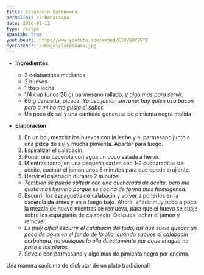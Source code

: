 ```yaml
---
title: Calabacin Carbonara
permalink: carbonaraSpa
date: 2016-01-12
type: recipe
spanish: true
youtubeurl: http://www.youtube.com/embed/EI0VG0Y70YI
eyecatcher: /images/carbonara.jpg
---
```


* **Ingredientes**
  * 2 calabacines medianos
  * 2 huevos
  * 1 tbsp leche
  * 1/4 cup (unos 20 g) parmesano rallado, _y algo mas para servir._
  * 60 g pancetta, picada. _Yo uso jamon serrano; hay quien usa bacon, pero a mi no me gusta el sabor._
  * Un poco de sal y una cantidad generosa de pimienta negra molida

* **Elaboracion**
  1. En un bol, mezclar los huevos con la leche y el parmesano junto a una pizca de sal y mucha pimienta. Apartar para luego.
  2. Espiralizar el calabacin.
  3. Poner una cacerola con agua un poco salada a hervir.
  4. Mientras tanto, en una pequeña sarten con 1-2 cucharaditas de aceite, cocinar el jamon unos 5 minutos para que quede crujiente.
  5. Hervir el calabacin durante 2 minutos.
   - _Tambien se puede saltear con una cucharada de aceite, pero me gusta mas hervirlo porque se cocina de forma mas homogenea._
  6. Escurrir los espaguetis de calabacin y volver a ponerlos en la cacerola de antes y en a fuego bajo. Ahora, añadir muy poco a poco la mezcla de huevo  mientras se remueva, para que el huevo se cuaje sobre los espaguetis de calabacin. Despues, echar el jamon y remover.
   - _Es muy dificil escurrir el calabacin del todo, asi que suele quedar un poco de agua en el fondo de la olla; cuando saques el calabacin carbonara, no vuelques la olla directamente par aque el agua no pase a los platos._
  7. Sirvelo con parmesano y algo mas de  pimienta negra por encima.

Una manera sanisima de disfrutar de un plato tradicional!

